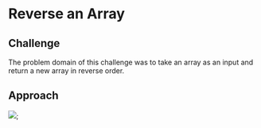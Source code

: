 # Reverse an Array


## Challenge
The problem domain of this challenge was to take an array as an input and return a new array in reverse order. 

## Approach 
![](../assests/array-reverse.jpg);